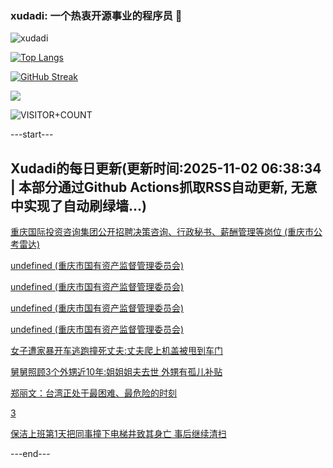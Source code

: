 ### xudadi: 一个热衷开源事业的程序员 👋

![xudadi](https://github-readme-stats-git-masterorgs-github-readme-stats-team.vercel.app/api?username=xudadi)

[![Top Langs](https://github-readme-stats.vercel.app/api/top-langs/?username=xudadi)](https://github.com/anuraghazra/github-readme-stats)

[![GitHub Streak](https://streak-stats.demolab.com?user=xudadi&locale=zh_Hans)](https://git.io/streak-stats)

![](https://raw.githubusercontent.com/xudadi/xudadi/main/assets/github-contribution-grid-snake.svg)

![VISITOR+COUNT](https://komarev.com/ghpvc/?username=xudadi&label=VISITOR+COUNT)


---start---

## Xudadi的每日更新(更新时间:2025-11-02 06:38:34 | 本部分通过Github Actions抓取RSS自动更新, 无意中实现了自动刷绿墙...)

[重庆国际投资咨询集团公开招聘决策咨询、行政秘书、薪酬管理等岗位 (重庆市公考雷达)](https://www.gongkaoleida.com/article/2672021)

[undefined (重庆市国有资产监督管理委员会)](https://dadilab.github.io/feeds/all.xml)

[undefined (重庆市国有资产监督管理委员会)](https://dadilab.github.io/feeds/all.xml)

[undefined (重庆市国有资产监督管理委员会)](https://dadilab.github.io/feeds/all.xml)

[undefined (重庆市国有资产监督管理委员会)](https://dadilab.github.io/feeds/all.xml)

[女子遭家暴开车逃跑撞死丈夫:丈夫爬上机盖被甩到车门](https://m.163.com/news/article/KDAA9TEC0514BE2Q.html)

[舅舅照顾3个外甥近10年:姐姐姐夫去世 外甥有孤儿补贴](https://m.163.com/news/article/KDAHJEDM051492T3.html)

[郑丽文：台湾正处于最困难、最危险的时刻](https://m.163.com/news/article/KDA0C1B60514R9OJ.html)

[3](https://m.163.com/touch/news/sub/domestic)

[保洁上班第1天把同事撞下电梯井致其身亡 事后继续清扫](https://m.163.com/news/article/KD9SNB8C053469LG.html)

---end---
